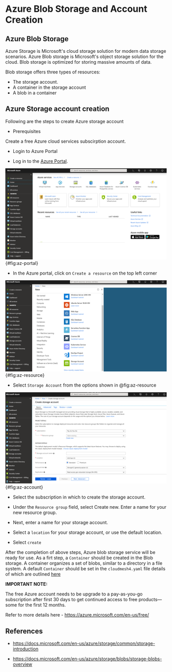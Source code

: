 # Azure Blob Storage and Account Creation

## Azure Blob Storage

Azure Storage is Microsoft's cloud storage solution for modern data 
storage scenarios. Azure Blob storage is Microsoft's object storage 
solution for the cloud. Blob storage is optimized for storing massive 
amounts of data. 

Blob storage offers three types of resources:

* The storage account.
* A container in the storage account
* A blob in a container

## Azure Storage account creation

Following are the steps to create Azure storage account

* Prerequisites

Create a free Azure cloud services subscirption account.


* Login to Azure Portal

* Log in to the [Azure Portal](https://portal.azure.com/). 

![AZ-Portal](images/azure-portal.png){#fig:az-portal}

* In the Azure portal, click on `Create a resource` on the top left corner

![AZ-Resource](images/azure-resource.png){#fig:az-resource}

* Select `Storage Account` from the options shown in @fig:az-resource

![AZ-Account](images/azure-account.png){#fig:az-account}

* Select the subscription in which to create the storage account.

* Under the `Resource group` field, select Create new. Enter a name for your 
  new resource group.
  
* Next, enter a name for your storage account.

* Select a `location` for your storage account, or use the default location.

* Select `create`

After the completion of above steps, Azure blob storage service will be ready 
for use. As a firt step, a `Container` should be created in the Blob storage. 
A container organizes a set of blobs, similar to a directory in a file system. 
A default `Container` should be set in the `cloudmesh4.yaml` file details  of 
which are outlined 
[here](https://github.com/cloudmesh/cloudmesh-manual/blob/master/docs-source/source/configuration/configuration.md)

**IMPORTANT NOTE:**

The free Azure account needs to be upgrade to a pay-as-you-go subscription 
after first 30 days to get continued access to free products—some for the 
first 12 months.

Refer to more details here - <https://azure.microsoft.com/en-us/free/>

## References

* <https://docs.microsoft.com/en-us/azure/storage/common/storage-introduction>

* <https://docs.microsoft.com/en-us/azure/storage/blobs/storage-blobs-overview>


